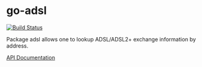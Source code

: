 go-adsl
============

[![Build 
Status](https://travis-ci.org/garfunkel/go-adsl.svg?branch=master)](https://travis-ci.org/garfunkel/go-adsl)

Package adsl allows one to lookup ADSL/ADSL2+ exchange information by address.

[API Documentation](http://godoc.org/github.com/garfunkel/go-adsl)
